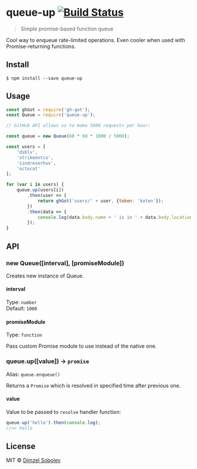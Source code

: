# queue-up [![Build Status](https://travis-ci.org/dsblv/queue-up.svg?branch=master)](https://travis-ci.org/dsblv/queue-up)

> Simple promise-based function queue

Cool way to enqueue rate-limited operations. Even cooler when used with Promise-returning functions.


## Install

```
$ npm install --save queue-up
```


## Usage

```js
const ghGot = require('gh-got');
const Queue = require('queue-up');

// GitHub API allows us to make 5000 requests per hour:

const queue = new Queue(60 * 60 * 1000 / 5000);

const users = [
	'dsblv',
	'strikeentco',
	'sindresorhus',
	'octocat'
];

for (var i in users) {
	queue.up(users[i])
		.then(user => {
			return ghGot('users/' + user, {token: 'koten'});
		})
		.then(data => {
			console.log(data.body.name + ' is in ' + data.body.location);
		});
}

```


## API

### new Queue([interval], [promiseModule])

Creates new instance of Queue.

#### interval

Type: `number`  
Default: `1000`

#### promiseModule

Type: `function`  

Pass custom Promise module to use instead of the native one.


### queue.up([value]) → `promise`

Alias: `queue.enqueue()`

Returns a `Promise` which is resolved in specified time after previous one.

#### value

Value to be passed to `resolve` handler function:

```js
queue.up('hello').then(console.log);
//=> hello
```

## License

MIT © [Dimzel Sobolev](http://vk.com/sobo13v)
